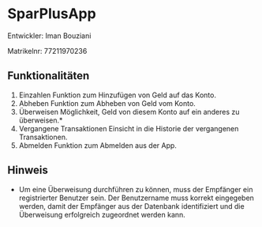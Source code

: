 # SparPlusApp

Entwickler: Iman Bouziani

Matrikelnr: 77211970236

## Funktionalitäten

1. Einzahlen
   Funktion zum Hinzufügen von Geld auf das Konto.
2. Abheben
   Funktion zum Abheben von Geld vom Konto.
3. Überweisen
   Möglichkeit, Geld von diesem Konto auf ein anderes zu überweisen.*
4. Vergangene Transaktionen
   Einsicht in die Historie der vergangenen Transaktionen.
5. Abmelden
   Funktion zum Abmelden aus der App.

## Hinweis

* Um eine Überweisung durchführen zu können, muss der Empfänger ein registrierter Benutzer sein. Der Benutzername muss korrekt eingegeben werden, damit der Empfänger aus der Datenbank identifiziert und die Überweisung erfolgreich zugeordnet werden kann.
